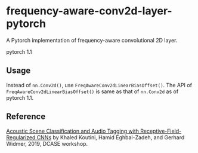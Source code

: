 # frequency-aware-conv2d-layer-pytorch

A Pytorch implementation of frequency-aware convolutional 2D layer.

pytorch 1.1

## Usage

Instead of `nn.Conv2d()`, use `FreqAwareConv2dLinearBiasOffset()`. 
The API of `FreqAwareConv2dLinearBiasOffset()` is same as that of `nn.Conv2d` as of pytorch 1.1.

## Reference

[Acoustic Scene Classification and Audio Tagging with Receptive-Field-Regularized CNNs](https://www.researchgate.net/publication/334250606_CP-JKU_Submissions_to_DCASE'19_Acoustic_Scene_Classification_and_Audio_Tagging_with_Receptive-Field-Regularized_CNNs) by Khaled Koutini, Hamid Eghbal-Zadeh, and Gerhard Widmer, 2019, DCASE workshop. 